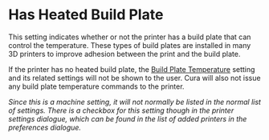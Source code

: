 Has Heated Build Plate
====
This setting indicates whether or not the printer has a build plate that can control the temperature. These types of build plates are installed in many 3D printers to improve adhesion between the print and the build plate.

If the printer has no heated build plate, the [Build Plate Temperature](../material/material_bed_temperature.md) setting and its related settings will not be shown to the user. Cura will also not issue any build plate temperature commands to the printer.

*Since this is a machine setting, it will not normally be listed in the normal list of settings. There is a checkbox for this setting though in the printer settings dialogue, which can be found in the list of added printers in the preferences dialogue.*